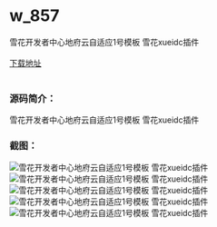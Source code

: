 # w_857
雪花开发者中心地府云自适应1号模板 雪花xueidc插件
<br/></br>
[下载地址](https://www.uuid2.com/857.html "下载地址")
<br/></br>
<h3>源码简介：</h3>
<p>雪花开发者中心地府云自适应1号模板 雪花xueidc插件<p>
<h3>截图：</h3>
<img src="https://www.uuid2.com/wp-content/uploads/img/202105/bdb4143861.png" alt="雪花开发者中心地府云自适应1号模板 雪花xueidc插件"><img src="https://www.uuid2.com/wp-content/uploads/img/202105/d0347b4969.png" alt="雪花开发者中心地府云自适应1号模板 雪花xueidc插件"><img src="https://www.uuid2.com/wp-content/uploads/img/202105/0c4b1c8319.png" alt="雪花开发者中心地府云自适应1号模板 雪花xueidc插件"><img src="https://www.uuid2.com/wp-content/uploads/img/202105/c519361985.png" alt="雪花开发者中心地府云自适应1号模板 雪花xueidc插件"><img src="https://www.uuid2.com/wp-content/uploads/img/202105/bb5aef1509.png" alt="雪花开发者中心地府云自适应1号模板 雪花xueidc插件">
